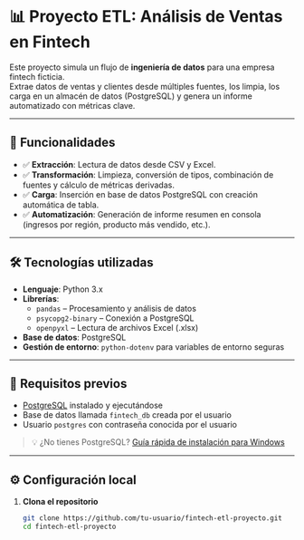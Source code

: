 # 📊 Proyecto ETL: Análisis de Ventas en Fintech

Este proyecto simula un flujo de **ingeniería de datos** para una empresa fintech ficticia.  
Extrae datos de ventas y clientes desde múltiples fuentes, los limpia, los carga en un almacén de datos (PostgreSQL) y genera un informe automatizado con métricas clave.

---

## 🚀 Funcionalidades

- ✅ **Extracción**: Lectura de datos desde CSV y Excel.
- ✅ **Transformación**: Limpieza, conversión de tipos, combinación de fuentes y cálculo de métricas derivadas.
- ✅ **Carga**: Inserción en base de datos PostgreSQL con creación automática de tabla.
- ✅ **Automatización**: Generación de informe resumen en consola (ingresos por región, producto más vendido, etc.).

---

## 🛠️ Tecnologías utilizadas

- **Lenguaje**: Python 3.x
- **Librerías**:
  - `pandas` – Procesamiento y análisis de datos
  - `psycopg2-binary` – Conexión a PostgreSQL
  - `openpyxl` – Lectura de archivos Excel (.xlsx)
- **Base de datos**: PostgreSQL
- **Gestión de entorno**: `python-dotenv` para variables de entorno seguras

---

## 🔧 Requisitos previos

- [PostgreSQL](https://www.postgresql.org/download/) instalado y ejecutándose
- Base de datos llamada `fintech_db` creada por el usuario
- Usuario `postgres` con contraseña conocida por el usuario

> 💡 ¿No tienes PostgreSQL? [Guía rápida de instalación para Windows](https://www.postgresql.org/download/windows/)

---

## ⚙️ Configuración local

1. **Clona el repositorio**
   ```bash
   git clone https://github.com/tu-usuario/fintech-etl-proyecto.git
   cd fintech-etl-proyecto